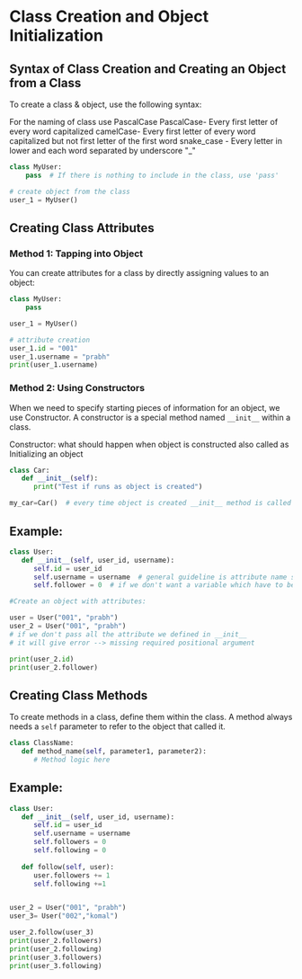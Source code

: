 # Class Creation and Object Initialization

## Syntax of Class Creation and Creating an Object from a Class

To create a class & object, use the following syntax:

For the naming of class use PascalCase
    PascalCase- Every first letter of every word capitalized
    camelCase- Every first letter of every word capitalized but not first letter of the first word
    snake_case - Every letter in lower and each word separated by underscore "_"

```python
class MyUser:
    pass  # If there is nothing to include in the class, use 'pass'

# create object from the class
user_1 = MyUser()
```

## Creating Class Attributes

### Method 1: Tapping into Object

You can create attributes for a class by directly assigning values to an object:

```python
class MyUser:
    pass

user_1 = MyUser()

# attribute creation  
user_1.id = "001"
user_1.username = "prabh"
print(user_1.username)

```

### Method 2: Using Constructors

When we need to specify starting pieces of information for an object, we use Constructor. A constructor is a special method named `__init__` within a class.

Constructor: what should happen when object is constructed also called as Initializing an object

```python
class Car:
   def __init__(self):
      print("Test if runs as object is created")

my_car=Car()  # every time object is created __init__ method is called 

```

## Example:

```python
class User:
   def __init__(self, user_id, username):
      self.id = user_id
      self.username = username  # general guideline is attribute name should be same as parameter but if different that is fine 
      self.follower = 0  # if we don't want a variable which have to be provided at initializing of object , we set it to a default value 

#Create an object with attributes:

user = User("001", "prabh")
user_2 = User("001", "prabh")
# if we don't pass all the attribute we defined in __init__ 
# it will give error --> missing required positional argument

print(user_2.id)
print(user_2.follower)

```

## Creating Class Methods

To create methods in a class, define them within the class. A method always needs a `self` parameter to refer to the object that called it.

```python
class ClassName:
   def method_name(self, parameter1, parameter2):
      # Method logic here
```

## Example:

```python
class User:
   def __init__(self, user_id, username):  
      self.id = user_id  
      self.username = username  
      self.followers = 0
      self.following = 0
   
   def follow(self, user):
      user.followers += 1
      self.following +=1


user_2 = User("001", "prabh")
user_3= User("002","komal")

user_2.follow(user_3)
print(user_2.followers)
print(user_2.following)
print(user_3.followers)
print(user_3.following)
```
